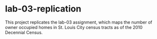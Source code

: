 # lab-03-replication
This project replicates the lab-03 assignment, which maps the number of owner occupied homes in St. Louis City census tracts as of the 2010 Decennial Census.